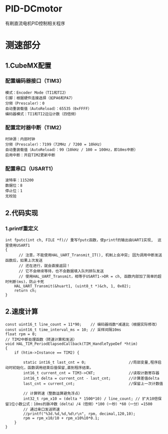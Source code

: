# PID-DCmotor
有刷直流电机PID控制相关程序
​
# 测速部分
## 1.CubeMX配置
### 配置编码器接口（TIM3）

    模式：Encoder Mode（TI1和TI2）
    引脚：根据硬件连接选择（如PA6和PA7）
    分频（Prescaler）：0
    自动重装载值（AutoReload）：65535（0xFFFF）
    编码器模式：TI1和TI2边沿计数（四倍频）
### 配置定时器中断（TIM2）​

    时钟源：内部时钟
    分频（Prescaler）：7199（72MHz / 7200 = 10kHz）
    自动重装载值（AutoReload）：99（10kHz / 100 = 100Hz，即10ms中断）
    启用中断：开启TIM2更新中断
### 配置串口（USART1）​

    波特率：115200
    数据位：8
    停止位：1
    无校验
## 2.代码实现
### 1.printf重定义

    int fputc(int ch, FILE *f)// 重写fputc函数，使printf的输出由UART1实现,  这里使用USART1
    {
          // 注意，不能使用HAL_UART_Transmit_IT(), 机制上会冲突; 因为调用中断发送函数后，如果上次发送 
          // 还在进行，就会直接返回！
    	  // 它不会继续等待，也不会数据填入队列排队发送
    	  // 使用HAL_UART_Transmit，相等于USART1->DR = ch, 函数内部加了简单的超时判断(ms)，防止卡死
        HAL_UART_Transmit(&huart1, (uint8_t *)&ch, 1, 0x02);   
        return ch;
    } 

## 2.速度计算

    const uint16_t line_count = 11*90;    // 编码器线数*减速比（根据实际修改）
    const uint16_t time_interval_ms = 10; // 采样间隔10ms
    float rpm = 0; 
    // TIM2中断处理函数（转速计算和发送）
    void HAL_TIM_PeriodElapsedCallback(TIM_HandleTypeDef *htim) 
    {
        if (htim->Instance == TIM2) {
    			
            static int16_t last_cnt = 0;                   //局部变量,程序启动时初始化，函数调用结束后值保留,直到程序结束。
            int16_t current_cnt = TIM3->CNT;               //读取计数寄存器
            int16_t delta = current_cnt - last_cnt;        //计算差值delta
            last_cnt = current_cnt;                        //保留上一次计数值
    			
            // 计算转速（整数运算避免浮点）
            int32_t rpm_x10 = (delta * 1500*10) / line_count; // 扩大10倍保留1位小数公式：10ms的脉冲数（delta）/4（倍频）*100（一秒）*60（一分）=1500
            // 通过串口发送转速
            //printf("%3d.%d,%d,%d\r\n", rpm, decimal,120,10);
    	    rpm = rpm_x10/10 + rpm_x10%10*0.1;
        }		
    }



​
